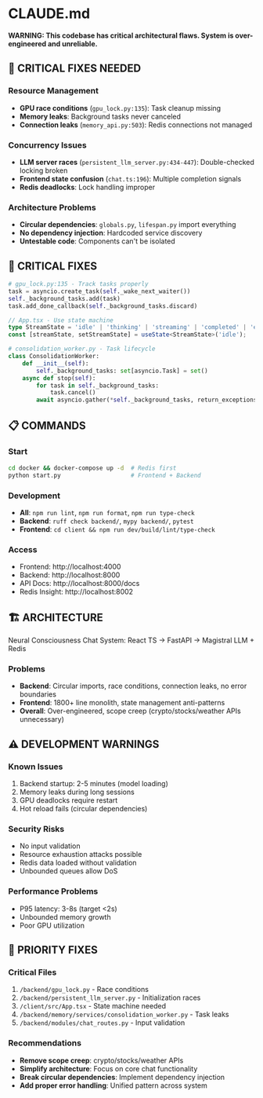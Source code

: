 # CLAUDE.md

**WARNING: This codebase has critical architectural flaws. System is over-engineered and unreliable.**

## 🚨 CRITICAL FIXES NEEDED

### Resource Management
- **GPU race conditions** (`gpu_lock.py:135`): Task cleanup missing
- **Memory leaks**: Background tasks never canceled
- **Connection leaks** (`memory_api.py:503`): Redis connections not managed

### Concurrency Issues  
- **LLM server races** (`persistent_llm_server.py:434-447`): Double-checked locking broken
- **Frontend state confusion** (`chat.ts:196`): Multiple completion signals
- **Redis deadlocks**: Lock handling improper

### Architecture Problems
- **Circular dependencies**: `globals.py`, `lifespan.py` import everything
- **No dependency injection**: Hardcoded service discovery
- **Untestable code**: Components can't be isolated

## 🔧 CRITICAL FIXES

```python
# gpu_lock.py:135 - Track tasks properly
task = asyncio.create_task(self._wake_next_waiter())
self._background_tasks.add(task)
task.add_done_callback(self._background_tasks.discard)
```

```typescript
// App.tsx - Use state machine
type StreamState = 'idle' | 'thinking' | 'streaming' | 'completed' | 'error';
const [streamState, setStreamState] = useState<StreamState>('idle');
```

```python
# consolidation_worker.py - Task lifecycle
class ConsolidationWorker:
    def __init__(self):
        self._background_tasks: set[asyncio.Task] = set()
    async def stop(self):
        for task in self._background_tasks:
            task.cancel()
        await asyncio.gather(*self._background_tasks, return_exceptions=True)
```

## 📋 COMMANDS

### Start
```bash
cd docker && docker-compose up -d  # Redis first
python start.py                    # Frontend + Backend
```

### Development
- **All**: `npm run lint`, `npm run format`, `npm run type-check` 
- **Backend**: `ruff check backend/`, `mypy backend/`, `pytest`
- **Frontend**: `cd client && npm run dev/build/lint/type-check`

### Access
- Frontend: http://localhost:4000
- Backend: http://localhost:8000
- API Docs: http://localhost:8000/docs
- Redis Insight: http://localhost:8002

## 🏗️ ARCHITECTURE

Neural Consciousness Chat System: React TS → FastAPI → Magistral LLM + Redis

### Problems
- **Backend**: Circular imports, race conditions, connection leaks, no error boundaries
- **Frontend**: 1800+ line monolith, state management anti-patterns  
- **Overall**: Over-engineered, scope creep (crypto/stocks/weather APIs unnecessary)

## ⚠️ DEVELOPMENT WARNINGS

### Known Issues
1. Backend startup: 2-5 minutes (model loading)
2. Memory leaks during long sessions  
3. GPU deadlocks require restart
4. Hot reload fails (circular dependencies)

### Security Risks
- No input validation
- Resource exhaustion attacks possible
- Redis data loaded without validation
- Unbounded queues allow DoS

### Performance Problems  
- P95 latency: 3-8s (target <2s)
- Unbounded memory growth
- Poor GPU utilization

## 🎯 PRIORITY FIXES

### Critical Files
1. `/backend/gpu_lock.py` - Race conditions
2. `/backend/persistent_llm_server.py` - Initialization races  
3. `/client/src/App.tsx` - State machine needed
4. `/backend/memory/services/consolidation_worker.py` - Task leaks
5. `/backend/modules/chat_routes.py` - Input validation

### Recommendations
- **Remove scope creep**: crypto/stocks/weather APIs
- **Simplify architecture**: Focus on core chat functionality
- **Break circular dependencies**: Implement dependency injection
- **Add proper error handling**: Unified pattern across system